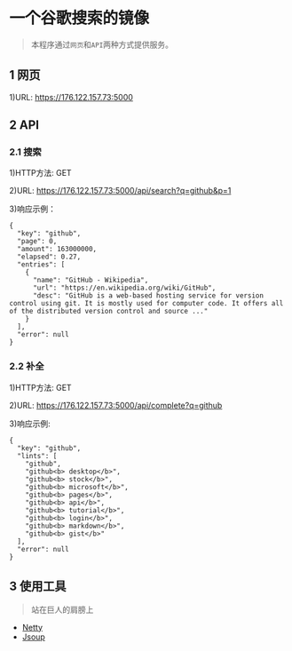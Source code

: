# 一个谷歌搜索的镜像

> 本程序通过`网页`和`API`两种方式提供服务。

## 1 网页

1)URL: https://176.122.157.73:5000

## 2 API
### 2.1 搜索
1)HTTP方法: GET

2)URL: https://176.122.157.73:5000/api/search?q=github&p=1

3)响应示例：
```
{
  "key": "github",
  "page": 0,
  "amount": 163000000,
  "elapsed": 0.27,
  "entries": [
    {
      "name": "GitHub - Wikipedia",
      "url": "https://en.wikipedia.org/wiki/GitHub",
      "desc": "GitHub is a web-based hosting service for version control using git. It is mostly used for computer code. It offers all of the distributed version control and source ..."
    }
  ],
  "error": null
}
```

### 2.2 补全
1)HTTP方法: GET

2)URL: https://176.122.157.73:5000/api/complete?q=github

3)响应示例:
```
{
  "key": "github",
  "lints": [
    "github",
    "github<b> desktop</b>",
    "github<b> stock</b>",
    "github<b> microsoft</b>",
    "github<b> pages</b>",
    "github<b> api</b>",
    "github<b> tutorial</b>",
    "github<b> login</b>",
    "github<b> markdown</b>",
    "github<b> gist</b>"
  ],
  "error": null
}
```

## 3 使用工具
> 站在巨人的肩膀上

* [Netty](https://netty.io/)
* [Jsoup](https://jsoup.org/)